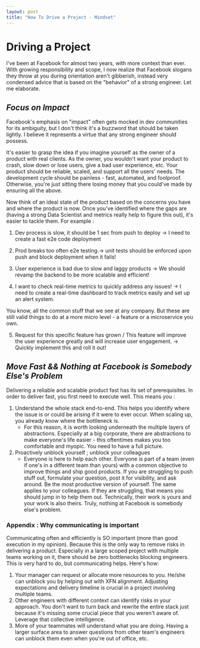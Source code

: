 ```yaml
---
layout: post
title: "How To Drive a Project - Mindset"
---
```

# **Driving a Project**

I've been at Facebook for almost two years, with more context than ever. With growing responsibility and scope, I now realize that Facebook slogans they throw at you during orientation aren't gibberish, instead very condensed advice that is based on the "behavior" of a strong engineer. Let me elaborate.

## *Focus on Impact*

Facebook's emphasis on "impact" often gets mocked in dev communities for its ambiguity, but I don't think it's a buzzword that should be taken lightly. I believe it represents a virtue that any strong engineer should possess.

It's easier to grasp the idea if you imagine yourself as the owner of a product with real clients. As the owner, you wouldn't want your product to crash, slow down or lose users, give a bad user experience, etc. Your product should be reliable, scaled, and support all the users' needs. The development cycle should be painless - fast, automated, and foolproof. Otherwise, you're just sitting there losing money that you could've made by ensuring all the above. 

Now think of an ideal state of the product based on the concerns you have and where the product is now. Once you've identified where the gaps are (having a strong Data Scientist and metrics really help to figure this out), it's easier to tackle them. For example :

1. Dev process is slow, it should be 1 sec from push to deploy → I need to create a fast e2e code deployment

2. Prod breaks too often e2e testing.→ unit tests should be enforced upon push and block deployment when it fails!

3. User experience is bad due to slow and laggy products → We should revamp the backend to be more scalable and efficient!

4. I want to check real-time metrics to quickly address any issues! → I need to create a real-time dashboard to track metrics easily and set up an alert system.

You know, all the common stuff that we see at any company. But these are still valid things to do at a more micro level - a feature or a microservice you own.

5. Request for this specific feature has grown / This feature will improve the user experience greatly and will increase user engagement. → Quickly implement this and roll it out!

## *Move Fast && Nothing at Facebook is Somebody Else's Problem*

Delivering a reliable and scalable product fast has its set of prerequisites. In order to deliver fast, you first need to execute well. This means you :

1. Understand the whole stack end-to-end. This helps you identify where the issue is or could be arising if it were to ever occur. When scaling up, you already know where the bottleneck is.
    - For this reason, it is worth looking underneath the multiple layers of abstractions. Especially at a big corporate, there are abstractions to make everyone's life easier - this oftentimes makes you too comfortable and myopic. You need to have a full picture.
2. Proactively unblock yourself ; unblock your colleagues
    - Everyone is here to help each other. Everyone is part of a team (even if one's in a different team than yours) with a common objective to improve things and ship good products. If you are struggling to push stuff out, formulate your question, post it for visibility, and ask around. Be the most productive version of yourself. The same applies to your colleagues. If they are struggling, that means you should jump in to help them out. Technically, their work is yours and your work is also theirs. Truly, nothing at Facebook is somebody else's problem.

 

### **Appendix : Why communicating is important**

Communicating often and efficiently is SO important (more than good execution in my opinion). Because this is the only way to remove risks in delivering a product. Especially in a large scoped project with multiple teams working on it, there should be zero bottlenecks blocking engineers. This is very hard to do, but communicating helps. Here's how:

1. Your manager can request or allocate more resources to you. He/she can unblock you by helping out with XFN alignment. Adjusting expectations and delivery timeline is crucial in a project involving multiple teams.
2. Other engineers with different context can identify risks in your approach. You don't want to turn back and rewrite the entire stack just because it's missing some crucial piece that you weren't aware of. Leverage that collective intelligence.
3. More of your teammates will understand what you are doing. Having a larger surface area to answer questions from other team's engineers can unblock them even when you're out of office, etc.